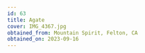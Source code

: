 ```yaml
---
id: 63 
title: Agate
cover: IMG_4367.jpg
obtained_from: Mountain Spirit, Felton, CA
obtained_on: 2023-09-16
---
```

